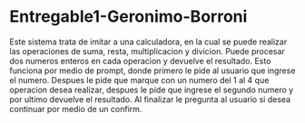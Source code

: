 # Entregable1-Geronimo-Borroni
 Este sistema trata de imitar a una calculadora, en la cual se puede realizar las operaciones de suma, resta, multiplicacion y divicion.
 Puede procesar dos numeros enteros en cada operacion y devuelve el resultado.
 Esto funciona por medio de prompt, donde primero le pide al usuario que ingrese el numero. Despues le pide que marque con un numero del 1 al 4 que operacion desea realizar, despues le pide que ingrese el segundo numero y por ultimo devuelve el resultado.
Al finalizar le pregunta al usuario si desea continuar por medio de un confirm.